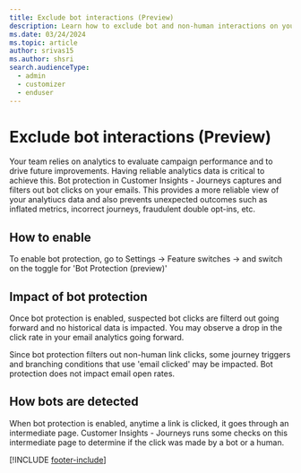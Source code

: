 ```yaml
---
title: Exclude bot interactions (Preview)
description: Learn how to exclude bot and non-human interactions on your emails in Dynamics 365 Customer Insights - Journeys.
ms.date: 03/24/2024
ms.topic: article
author: srivas15
ms.author: shsri
search.audienceType: 
  - admin
  - customizer
  - enduser
---
```


# Exclude bot interactions (Preview)

Your team relies on analytics to evaluate campaign performance and to drive future improvements. Having reliable analytics data is critical to achieve this. Bot protection in Customer Insights - Journeys captures and filters out bot clicks on your emails. This provides a more reliable view of your analytiucs data and also prevents unexpected outcomes such as inflated metrics, incorrect journeys, fraudulent double opt-ins, etc. 

## How to enable
To enable bot protection, go to Settings -> Feature switches -> and switch on the toggle for 'Bot Protection (preview)'

## Impact of bot protection
Once bot protection is enabled, suspected bot clicks are filterd out going forward and no historical data is impacted. You may observe a drop in the click rate in your email analytics going forward. 

Since bot protection filters out non-human link clicks, some journey triggers and branching conditions that use 'email clicked' may be impacted. Bot protection does not impact email open rates. 

## How bots are detected
When bot protection is enabled, anytime a link is clicked, it goes through an intermediate page. Customer Insights - Journeys runs some checks on this intermediate page to determine if the click was made by a bot or a human. 

[!INCLUDE [footer-include](./includes/footer-banner.md)]
